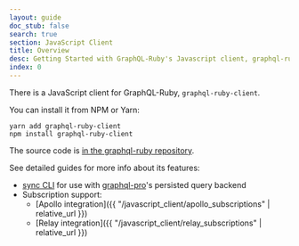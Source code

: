 ```yaml
---
layout: guide
doc_stub: false
search: true
section: JavaScript Client
title: Overview
desc: Getting Started with GraphQL-Ruby's Javascript client, graphql-ruby-client.
index: 0
---
```


There is a JavaScript client for GraphQL-Ruby, `graphql-ruby-client`.

You can install it from NPM or Yarn:

```
yarn add graphql-ruby-client
npm install graphql-ruby-client
```

The source code is [in the graphql-ruby repository](https://github.com/rmosolgo/graphql-ruby/tree/master/javascript_client).

See detailed guides for more info about its features:

- [sync CLI](javascript_client/sync) for use with [graphql-pro](https://graphql.pro)'s persisted query backend
- Subscription support:
  - [Apollo integration]({{ "/javascript_client/apollo_subscriptions" | relative_url }})
  - [Relay integration]({{ "/javascript_client/relay_subscriptions" | relative_url }})
